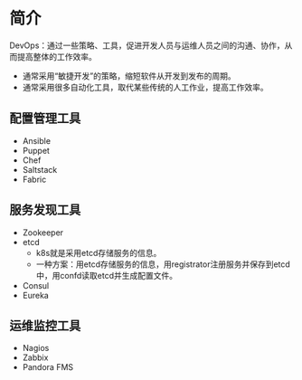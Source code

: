 # 简介

DevOps：通过一些策略、工具，促进开发人员与运维人员之间的沟通、协作，从而提高整体的工作效率。
- 通常采用“敏捷开发”的策略，缩短软件从开发到发布的周期。
- 通常采用很多自动化工具，取代某些传统的人工作业，提高工作效率。

## 配置管理工具

- Ansible
- Puppet
- Chef
- Saltstack
- Fabric

## 服务发现工具

- Zookeeper
- etcd
  - k8s就是采用etcd存储服务的信息。
  - 一种方案：用etcd存储服务的信息，用registrator注册服务并保存到etcd中，用confd读取etcd并生成配置文件。
- Consul
- Eureka

## 运维监控工具

- Nagios
- Zabbix
- Pandora FMS


